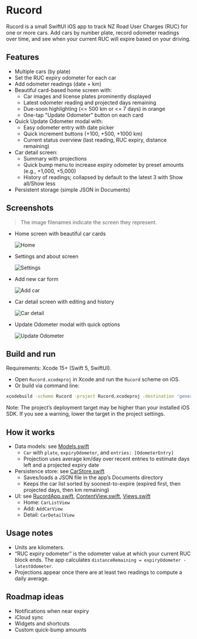 # Rucord

Rucord is a small SwiftUI iOS app to track NZ Road User Charges (RUC) for one or more cars. Add cars by number plate, record odometer readings over time, and see when your current RUC will expire based on your driving.

## Features

- Multiple cars (by plate)
- Set the RUC expiry odometer for each car
- Add odometer readings (date + km)
- Beautiful card-based home screen with:
  - Car images and license plates prominently displayed
  - Latest odometer reading and projected days remaining
  - Due-soon highlighting (<= 500 km or <= 7 days) in orange
  - One-tap "Update Odometer" button on each card
- Quick Update Odometer modal with:
  - Easy odometer entry with date picker
  - Quick increment buttons (+100, +500, +1000 km)
  - Current status overview (last reading, RUC expiry, distance remaining)
- Car detail screen:
  - Summary with projections
  - Quick bump menu to increase expiry odometer by preset amounts (e.g., +1,000, +5,000)
  - History of readings; collapsed by default to the latest 3 with Show all/Show less
- Persistent storage (simple JSON in Documents)

## Screenshots

> The image filenames indicate the screen they represent.

- Home screen with beautiful car cards
  
  ![Home](shots/1-homepage.png)

- Settings and about screen
  
  ![Settings](shots/2-settings.png)

- Add new car form
  
  ![Add car](shots/3-add_car.png)

- Car detail screen with editing and history
  
  ![Car detail](shots/4-edit_car.png)

- Update Odometer modal with quick options
  
  ![Update Odometer](shots/5-update_odo.png)

## Build and run

Requirements: Xcode 15+ (Swift 5, SwiftUI).

- Open `Rucord.xcodeproj` in Xcode and run the `Rucord` scheme on iOS.
- Or build via command line:

```bash
xcodebuild -scheme Rucord -project Rucord.xcodeproj -destination 'generic/platform=iOS' -configuration Debug build
```

Note: The project’s deployment target may be higher than your installed iOS SDK. If you see a warning, lower the target in the project settings.

## How it works

- Data models: see [Models.swift](file:///Users/nic/code/mine/Rucord/Rucord/Models.swift)
  - `Car` with `plate`, `expiryOdometer`, and `entries: [OdometerEntry]`
  - Projection uses average km/day over recent entries to estimate days left and a projected expiry date
- Persistence store: see [CarStore.swift](file:///Users/nic/code/mine/Rucord/Rucord/CarStore.swift)
  - Saves/loads a JSON file in the app’s Documents directory
  - Keeps the car list sorted by soonest-to-expire (expired first, then projected days, then km remaining)
- UI: see [RucordApp.swift](file:///Users/nic/code/mine/Rucord/Rucord/RucordApp.swift), [ContentView.swift](file:///Users/nic/code/mine/Rucord/Rucord/ContentView.swift), [Views.swift](file:///Users/nic/code/mine/Rucord/Rucord/Views.swift)
  - Home: `CarListView`
  - Add: `AddCarView`
  - Detail: `CarDetailView`

## Usage notes

- Units are kilometers.
- “RUC expiry odometer” is the odometer value at which your current RUC block ends. The app calculates `distanceRemaining = expiryOdometer - latestOdometer`.
- Projections appear once there are at least two readings to compute a daily average.

## Roadmap ideas

- Notifications when near expiry
- iCloud sync
- Widgets and shortcuts
- Custom quick-bump amounts
